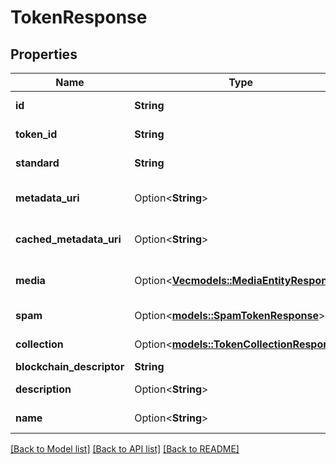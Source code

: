 # TokenResponse

## Properties

Name | Type | Description | Notes
------------ | ------------- | ------------- | -------------
**id** | **String** | The Fireblocks NFT asset id | 
**token_id** | **String** | Token id within the contract/collection | 
**standard** | **String** | ERC721 / ERC1155 | 
**metadata_uri** | Option<**String**> | URL of the original token JSON metadata | [optional]
**cached_metadata_uri** | Option<**String**> | URL of the cached token JSON metadata | [optional]
**media** | Option<[**Vec<models::MediaEntityResponse>**](MediaEntityResponse.md)> | Media items extracted from metadata JSON | [optional]
**spam** | Option<[**models::SpamTokenResponse**](SpamTokenResponse.md)> | Token spam status | [optional]
**collection** | Option<[**models::TokenCollectionResponse**](TokenCollectionResponse.md)> | Parent collection information | [optional]
**blockchain_descriptor** | **String** |  | 
**description** | Option<**String**> | Token's metadata description | [optional]
**name** | Option<**String**> | Token's metadata name | [optional]

[[Back to Model list]](../README.md#documentation-for-models) [[Back to API list]](../README.md#documentation-for-api-endpoints) [[Back to README]](../README.md)



